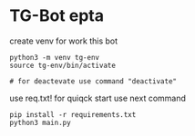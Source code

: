 # TG-Bot epta

create venv for work this bot 

```
python3 -m venv tg-env
source tg-env/bin/activate

# for deactevate use command "deactivate"
```


use req.txt!
for quiqck start use next command
```
pip install -r requirements.txt
python3 main.py
```

